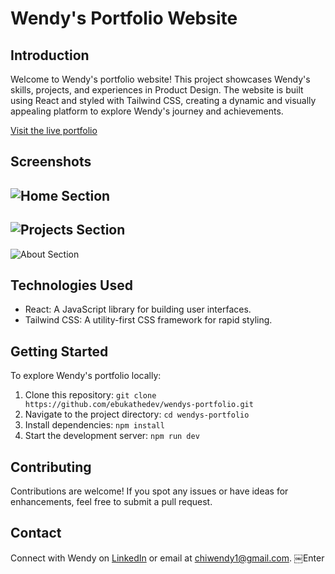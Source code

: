 # Wendy's Portfolio Website

## Introduction
Welcome to Wendy's portfolio website! This project showcases Wendy's skills, projects, and experiences in Product Design. The website is built using React and styled with Tailwind CSS, creating a dynamic and visually appealing platform to explore Wendy's journey and achievements.

[Visit the live portfolio](https://www.wendy-enyinnaya.vercel.app)

## Screenshots
![Home Section](https://res.cloudinary.com/drtebxtdt/image/upload/v1692367874/wendys%20portfolio/thumbnails/screenshots/home_bqjdzn.png)
---
![Projects Section](https://res.cloudinary.com/drtebxtdt/image/upload/v1692367874/wendys%20portfolio/thumbnails/screenshots/projects_jjbul5.png)
---
![About Section](https://res.cloudinary.com/drtebxtdt/image/upload/v1692367873/wendys%20portfolio/thumbnails/screenshots/about_gmniuy.png)

## Technologies Used
- React: A JavaScript library for building user interfaces.
- Tailwind CSS: A utility-first CSS framework for rapid styling.

## Getting Started
To explore Wendy's portfolio locally:

1. Clone this repository: `git clone https://github.com/ebukathedev/wendys-portfolio.git`
2. Navigate to the project directory: `cd wendys-portfolio`
3. Install dependencies: `npm install`
4. Start the development server: `npm run dev`

## Contributing
Contributions are welcome! If you spot any issues or have ideas for enhancements, feel free to submit a pull request.

## Contact
Connect with Wendy on [LinkedIn](https://www.linkedin.com/in/wendy-enyinnaya) or email at [chiwendy1@gmail.com](mailto:chiwendy1@gmail.com).
￼Enter
